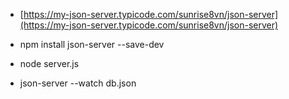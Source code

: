 - [https://my-json-server.typicode.com/sunrise8vn/json-server](https://my-json-server.typicode.com/sunrise8vn/json-server)

- npm install json-server --save-dev
- node server.js
- json-server --watch db.json

